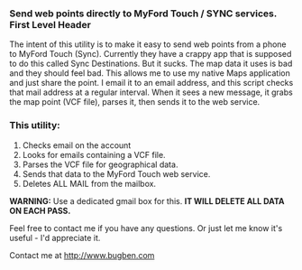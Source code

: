 ### Send web points directly to MyFord Touch / SYNC services.  First Level Header

The intent of this utility is to make it easy to send web points from a phone to MyFord Touch (Sync). Currently they have a crappy app that is supposed to do this called Sync Destinations. But it sucks. The map data it uses is bad and they should feel bad. This allows me to use my native Maps application and just share the point. I email it to an email address, and this script checks that mail address at a regular interval. When it sees a new message, it grabs the map point (VCF file), parses it, then sends it to the web service.

### This utility:

1.  Checks email on the account
2.  Looks for emails containing a VCF file.
3.  Parses the VCF file for geographical data.
4.  Sends that data to the MyFord Touch web service.
5.  Deletes ALL MAIL from the mailbox.

**WARNING:** Use a dedicated gmail box for this. **IT WILL DELETE ALL DATA ON EACH PASS.**

Feel free to contact me if you have any questions. Or just let me know it's useful - I'd appreciate it.

Contact me at http://www.bugben.com
